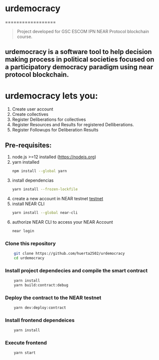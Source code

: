 # urdemocracy
==================
> Project developed for GSC ESCOM IPN NEAR Protocol blockchain course.
## urdemocracy is a software tool to help decision making process in political societies focused on a participatory democracy paradigm using near protocol blockchain.

# urdemocracy lets you:
1. Create user account
2. Create collectives
3. Register Deliberations for collectives
4. Register Resources and Results for registered Delliberations.
5. Register Followups for Deliberation Results

## Pre-requisites:
1. node.js >=12 installed (https://nodejs.org)
2. yarn installed
    ```bash
    npm install --global yarn
    ```
3. install dependencias
    ```bash
    yarn install --frozen-lockfile
    ```
4. create a new account in NEAR testnet [testnet](https://docs.near.org/docs/develop/basics/create-account#creating-a-testnet-account)   
5. install NEAR CLI
    ```bash
    yarn install --global near-cli
    ```
6. authorize NEAR CLI to access your NEAR Account
    ```bash
    near login
    ```

### Clone this repository
```bash
    git clone https://github.com/huerta2502/urdemocracy
    cd urdemocracy
```

### Install project dependecies and compile the smart contract
```bash
    yarn install
    yarn build:contract:debug
```

### Deploy the contract to the NEAR testnet
```bash
    yarn dev:deploy:contract
```

### Install frontend dependeices
```bash
    yarn install
```

### Execute frontend
```bash
    yarn start
```
